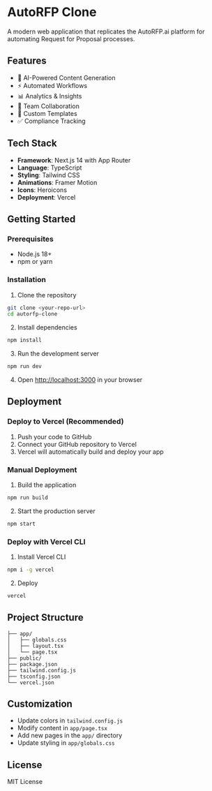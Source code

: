 # AutoRFP Clone

A modern web application that replicates the AutoRFP.ai platform for automating Request for Proposal processes.

## Features

- 🤖 AI-Powered Content Generation
- ⚡ Automated Workflows
- 📊 Analytics & Insights
- 👥 Team Collaboration
- 📝 Custom Templates
- ✅ Compliance Tracking

## Tech Stack

- **Framework**: Next.js 14 with App Router
- **Language**: TypeScript
- **Styling**: Tailwind CSS
- **Animations**: Framer Motion
- **Icons**: Heroicons
- **Deployment**: Vercel

## Getting Started

### Prerequisites

- Node.js 18+ 
- npm or yarn

### Installation

1. Clone the repository
```bash
git clone <your-repo-url>
cd autorfp-clone
```

2. Install dependencies
```bash
npm install
```

3. Run the development server
```bash
npm run dev
```

4. Open [http://localhost:3000](http://localhost:3000) in your browser

## Deployment

### Deploy to Vercel (Recommended)

1. Push your code to GitHub
2. Connect your GitHub repository to Vercel
3. Vercel will automatically build and deploy your app

### Manual Deployment

1. Build the application
```bash
npm run build
```

2. Start the production server
```bash
npm start
```

### Deploy with Vercel CLI

1. Install Vercel CLI
```bash
npm i -g vercel
```

2. Deploy
```bash
vercel
```

## Project Structure

```
├── app/
│   ├── globals.css
│   ├── layout.tsx
│   └── page.tsx
├── public/
├── package.json
├── tailwind.config.js
├── tsconfig.json
└── vercel.json
```

## Customization

- Update colors in `tailwind.config.js`
- Modify content in `app/page.tsx`
- Add new pages in the `app/` directory
- Update styling in `app/globals.css`

## License

MIT License
